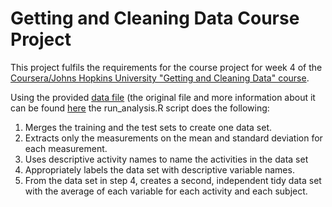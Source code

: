 # Getting and Cleaning Data Course Project

This project fulfils the requirements for the course project for week 4 of the [Coursera/Johns Hopkins University "Getting and Cleaning Data" course](https://www.coursera.org/learn/data-cleaning/home/welcome).

Using the provided [data file](getdata%252Fprojectfiles%252FUCI%20HAR%20Dataset.zip) (the original file and more information about it can be found [here](http://archive.ics.uci.edu/ml/datasets/Human+Activity+Recognition+Using+Smartphones) the run_analysis.R script does the following:

1. Merges the training and the test sets to create one data set.
2. Extracts only the measurements on the mean and standard deviation for each measurement.
3. Uses descriptive activity names to name the activities in the data set
4. Appropriately labels the data set with descriptive variable names.
5. From the data set in step 4, creates a second, independent tidy data set with the average of each variable for each activity and each subject.


